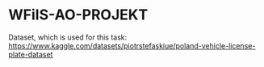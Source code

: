 # WFiIS-AO-PROJEKT
Dataset, which is used for this task:
https://www.kaggle.com/datasets/piotrstefaskiue/poland-vehicle-license-plate-dataset

